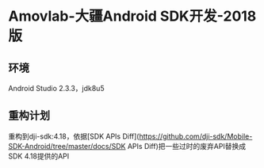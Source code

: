# Amovlab-大疆Android SDK开发-2018版

## 环境
Android Studio 2.3.3，jdk8u5
## 重构计划
重构到dji-sdk:4.18，依据[SDK APIs Diff](https://github.com/dji-sdk/Mobile-SDK-Android/tree/master/docs/SDK APIs Diff)把一些过时的废弃API替换成SDK 4.18提供的API
